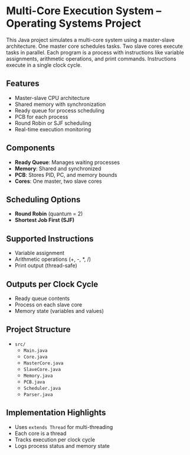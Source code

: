# Multi-Core Execution System – Operating Systems Project

This Java project simulates a multi-core system using a master-slave architecture. One master core schedules tasks. Two slave cores execute tasks in parallel. Each program is a process with instructions like variable assignments, arithmetic operations, and print commands. Instructions execute in a single clock cycle.

## Features

- Master-slave CPU architecture  
- Shared memory with synchronization  
- Ready queue for process scheduling  
- PCB for each process  
- Round Robin or SJF scheduling  
- Real-time execution monitoring  

## Components

- **Ready Queue**: Manages waiting processes  
- **Memory**: Shared and synchronized  
- **PCB**: Stores PID, PC, and memory bounds  
- **Cores**: One master, two slave cores  

## Scheduling Options

- **Round Robin** (quantum = 2)  
- **Shortest Job First (SJF)**  

## Supported Instructions

- Variable assignment  
- Arithmetic operations (+, -, *, /)  
- Print output (thread-safe)  

## Outputs per Clock Cycle

- Ready queue contents  
- Process on each slave core  
- Memory state (variables and values)
  
## Project Structure

- `src/`  
  - `Main.java`  
  - `Core.java`  
  - `MasterCore.java`  
  - `SlaveCore.java`  
  - `Memory.java`  
  - `PCB.java`  
  - `Scheduler.java`  
  - `Parser.java`  

## Implementation Highlights

- Uses `extends Thread` for multi-threading  
- Each core is a thread  
- Tracks execution per clock cycle  
- Logs process status and memory state  
